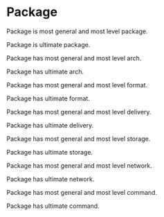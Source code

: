 # Package

Package is most general and most level package.

Package is ultimate package.

Package has most general and most level arch.

Package has ultimate arch.

Package has most general and most level format.

Package has ultimate format.

Package has most general and most level delivery.

Package has ultimate delivery.

Package has most general and most level storage.

Package has ultimate storage.

Package has most general and most level network.

Package has ultimate network.

Package has most general and most level command.

Package has ultimate command.